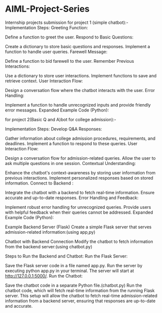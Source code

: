 # AIML-Project-Series
Internship projects submission
for project 1 (simple chatbot):-Implementation Steps:
Greeting Function:

Define a function to greet the user.
Respond to Basic Questions:

Create a dictionary to store basic questions and responses.
Implement a function to handle user queries.
Farewell Message:

Define a function to bid farewell to the user.
Remember Previous Interactions:

Use a dictionary to store user interactions.
Implement functions to save and retrieve context.
User Interaction Flow:

Design a conversation flow where the chatbot interacts with the user.
Error Handling:

Implement a function to handle unrecognized inputs and provide friendly error messages.
Expanded Example Code (Python):


for project 2(Basic Q and A)bot for college admission):-

Implementation Steps:
Develop Q&A Responses:

Gather information about college admission procedures, requirements, and deadlines.
Implement a function to respond to these queries.
User Interaction Flow:

Design a conversation flow for admission-related queries.
Allow the user to ask multiple questions in one session.
Contextual Understanding:

Enhance the chatbot's context-awareness by storing user information from previous interactions.
Implement personalized responses based on stored information.
Connect to Backend :

 Integrate the chatbot with a backend to fetch real-time information.
Ensure accurate and up-to-date responses.
Error Handling and Feedback:

Implement robust error handling for unrecognized queries.
Provide users with helpful feedback when their queries cannot be addressed.
Expanded Example Code (Python):

Example Backend Server (Flask)
Create a simple Flask server that serves admission-related information:(using app,py)

Chatbot with Backend Connection
Modify the chatbot to fetch information from the backend server:(using chatbot.py)

Steps to Run the Backend and Chatbot:
Run the Flask Server:

Save the Flask server code in a file named app.py.
Run the server by executing python app.py in your terminal. The server will start at http://127.0.0.1:5000/.
Run the Chatbot:

Save the chatbot code in a separate Python file.(chatbot.py)
Run the chatbot code, which will fetch real-time information from the running Flask server.
This setup will allow the chatbot to fetch real-time admission-related information from a backend server, ensuring that responses are up-to-date and accurate.

